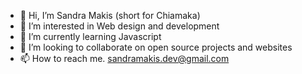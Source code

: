 - 👋 Hi, I’m Sandra Makis (short for Chiamaka)
- 👀 I’m interested in Web design and development
- 🌱 I’m currently learning Javascript
- 💞️ I’m looking to collaborate on open source projects and websites
- 📫 How to reach me. sandramakis.dev@gmail.com

<!---
makis-pro/aboutMe is a ✨ special ✨ repository because its `README.md` (this file) appears on your GitHub profile.
You can click the Preview link to take a look at your changes.
--->
